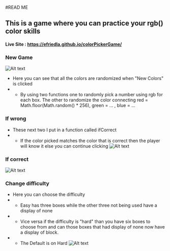 #READ ME
## This is a game where you can practice your rgb() color skills 
#### Live Site : https://efriedla.github.io/colorPickerGame/
### New Game
![Alt text](http://g.recordit.co/v8yk3yNNad.gif)
 - Here you can see that all the colors are randomized when "New Colors" is clicked
 - - By using two functions one to randomly pick a number using rgb for each box. The other to randomize the color connecting red = Math.floor(Math.random() * 256), green = ... , blue = ...
### If wrong
- These next two I put in a function called ifCorrect
- - If the color picked matches the color that is correct then the player will know it else you can continue clicking
![Alt text](http://g.recordit.co/u6YviXaelo.gif)
### If correct
![Alt text](http://g.recordit.co/WY4bCrRMeU.gif)
### Change difficulty
- Here you can choose the difficulty
- - Easy has three boxes while the other three not being used have a display of none
- -  Vice versa if the difficulty is "hard" than you have six boxes to choose from and can those boxes that had display of none now have a display of block.
- - The Default is on Hard
![Alt text](http://g.recordit.co/9TC9OCkv9b.gif)

